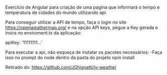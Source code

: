Exercício de Angular para criação de uma pagina que informará o tempo e temperatura de 
cidades do mundo utilizando api.

Para conseguir utilizar a API de tempo, faça o login no site https://openweathermap.org/
e na opção API keys, pegue a Key gerada e insira no enviroment.ts da aplicação:

apiKey: '11111111...'

Para executar a api, não esqueça de instalar os pacotes necessários: 
-Faça isso no prompt do node dentro da pasta do projeto 
npm install 


Retirado do: https://github.com/JGhignatti/jv-weather
